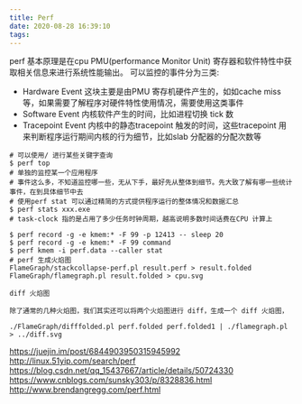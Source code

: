 ```yaml
---
title: Perf
date: 2020-08-28 16:39:10
tags:
---
```


perf 基本原理是在cpu PMU(performance Monitor Unit) 寄存器和软件特性中获取相关信息来进行系统性能输出。
可以监控的事件分为三类:
* Hardware Event 这块主要是由PMU 寄存机硬件产生的，如如cache miss 等，如果需要了解程序对硬件特性使用情况，需要使用这类事件
* Software Event 内核软件产生的时间，比如进程切换  tick 数
* Tracepoint Event 内核中的静态tracepoint 触发的时间，这些tracepoint 用来判断程序运行期间内核的行为细节，比如slab 分配器的分配次数等
```shell
# 可以使用/ 进行某些关键字查询
$ perf top
# 单独的监控某一个应用程序
# 事件这么多，不知道监控哪一些，无从下手，最好先从整体到细节。先大致了解有哪一些统计事件，在到具体细节中去
# 使用perf stat 可以通过精简的方式提供程序运行的整体情况和数据汇总
$ perf stats xxx.exe
# task-clock 指的是占用了多少任务时钟周期，越高说明多数时间话费在CPU 计算上

$ perf record -g -e kmem:* -F 99 -p 12413 -- sleep 20
$ perf record -g -e kmem:* -F 99 command
$ perf kmem -i perf.data --caller stat
# perf 生成火焰图
FlameGraph/stackcollapse-perf.pl result.perf > result.folded
FlameGraph/flamegraph.pl result.folded > cpu.svg

diff 火焰图

除了通常的几种火焰图，我们其实还可以将两个火焰图进行 diff，生成一个 diff 火焰图，

./FlameGraph/difffolded.pl perf.folded perf.folded1 | ./flamegraph.pl > ../diff.svg
```
https://juejin.im/post/6844903950315945992
http://linux.51yip.com/search/perf
https://blog.csdn.net/qq_15437667/article/details/50724330
https://www.cnblogs.com/sunsky303/p/8328836.html
http://www.brendangregg.com/perf.html